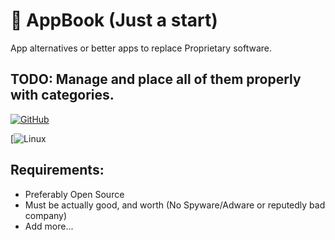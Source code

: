 # 📘 AppBook (Just a start)
App alternatives or better apps to replace Proprietary software.

## TODO: Manage and place all of them properly with categories.

[![GitHub](https://img.shields.io/badge/Linux-white?style=for-the-badge&logo=Ubuntu&logoColor=white)](https://github.com/thegamerhat/appbook/)

[![Linux](https://img.shields.io/badge/Linux-Apps-%23000?style=for-the-badge&logo=Ubuntu&logoColor=white)

## Requirements:

- Preferably Open Source 
- Must be actually good, and worth (No Spyware/Adware or reputedly bad company)
- Add more...
